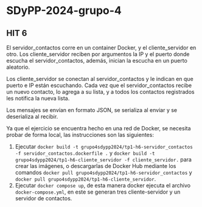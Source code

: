 # SDyPP-2024-grupo-4
## HIT 6

El servidor_contactos corre en un container Docker, y el cliente_servidor en otro.
Los cliente_servidor reciben por argumentos la IP y el puerto donde escucha el servidor_contactos, además, inician la escucha en un puerto aleatorio.

Los cliente_servidor se conectan al servidor_contactos y le indican en que puerto e IP están escuchando.  Cada vez que el servidor_contactos recibe un nuevo contacto, lo agrega a su lista, y a todos los contactos registrados les notifica la nueva lista.

Los mensajes se envían en formato JSON, se serializa al enviar y se deserializa al recibir. 

Ya que el ejercicio se encuentra hecho en una red de Docker, se necesita probar de forma local, las instrucciones son las siguientes:

1. Ejecutar ```docker build -t grupo4sdypp2024/tp1-h6-servidor_contactos -f servidor_contactos.dockerfile .``` y ```docker build -t grupo4sdypp2024/tp1-h6-cliente_servidor -f cliente_servidor.``` para crear las imágenes, o descargarlas de Docker Hub mediante los comandos ```docker pull grupo4sdypp2024/tp1-h6-servidor_contactos``` y ```docker pull grupo4sdypp2024/tp1-h6-cliente_servidor```.
2. Ejecutar ```docker compose up```, de esta manera docker ejecuta el archivo ```docker-compose.yml```, en este se generan tres cliente-servidor y un servidor de contactos.
